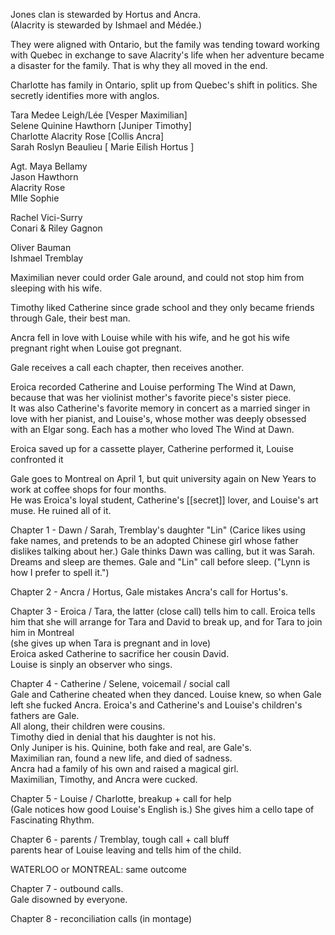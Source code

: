 Jones clan is stewarded by Hortus and Ancra.  
(Alacrity is stewarded by Ishmael and Médée.)  
  
They were aligned with Ontario, but the family was tending toward working with Quebec in exchange to save Alacrity's life when her adventure became a disaster for the family. That is why they all moved in the end.  
  
Charlotte has family in Ontario, split up from Quebec's shift in politics. She secretly identifies more with anglos.  
  
Tara Medee Leigh/Lée [Vesper Maximilian]  
Selene Quinine Hawthorn [Juniper Timothy]  
Charlotte Alacrity Rose [Collis Ancra]  
Sarah Roslyn Beaulieu [ Marie Eilish Hortus ]  
  
Agt. Maya Bellamy  
Jason Hawthorn  
Alacrity Rose  
Mlle Sophie  
  
Rachel Vici-Surry  
Conari & Riley Gagnon  
  
Oliver Bauman  
Ishmael Tremblay  
  
Maximilian never could order Gale around, and could not stop him from sleeping with his wife.  
  
Timothy liked Catherine since grade school and they only became friends through Gale, their best man.  
  
Ancra fell in love with Louise while with his wife, and he got his wife pregnant right when Louise got pregnant.  
  
  
Gale receives a call each chapter, then receives another.  
  
Eroica recorded Catherine and Louise performing The Wind at Dawn, because that was her violinist mother's favorite piece's sister piece.  
It was also Catherine's favorite memory in concert as a married singer in love with her pianist, and Louise's, whose mother was deeply obsessed with an Elgar song. Each has a mother who loved The Wind at Dawn.  
  
Eroica saved up for a cassette player, Catherine performed it, Louise confronted it  
  
Gale goes to Montreal on April 1, but quit university again on New Years to work at coffee shops for four months.  
He was Eroica's loyal student, Catherine's [[secret]] lover, and Louise's art muse. He ruined all of it.  
  
Chapter 1 - Dawn / Sarah, Tremblay's daughter "Lin" (Carice likes using fake names, and pretends to be an adopted Chinese girl whose father dislikes talking about her.) Gale thinks Dawn was calling, but it was Sarah. Dreams and sleep are themes. Gale and "Lin" call before sleep. ("Lynn is how I prefer to spell it.")  
  
Chapter 2 - Ancra / Hortus, Gale mistakes Ancra's call for Hortus's.  
  
Chapter 3 - Eroica / Tara, the latter (close call) tells him to call. Eroica tells him that she will arrange for Tara and David to break up, and for Tara to join him in Montreal  
(she gives up when Tara is pregnant and in love)  
Eroica asked Catherine to sacrifice her cousin David.  
Louise is sinply an observer who sings.  
  
Chapter 4 - Catherine / Selene, voicemail / social call  
Gale and Catherine cheated when they danced. Louise knew, so when Gale left she fucked Ancra. Eroica's and Catherine's and Louise's children's fathers are Gale.  
All along, their children were cousins.  
Timothy died in denial that his daughter is not his.  
Only Juniper is his. Quinine, both fake and real, are Gale's.  
Maximilian ran, found a new life, and died of sadness.  
Ancra had a family of his own and raised a magical girl.  
Maximilian, Timothy, and Ancra were cucked.  
  
Chapter 5 - Louise / Charlotte, breakup + call for help  
(Gale notices how good Louise's English is.) She gives him a cello tape of Fascinating Rhythm.  
  
Chapter 6 - parents / Tremblay, tough call + call bluff  
parents hear of Louise leaving and tells him of the child.  
  
WATERLOO or MONTREAL: same outcome  
  
Chapter 7 - outbound calls.  
Gale disowned by everyone.  
  
Chapter 8 - reconciliation calls (in montage)